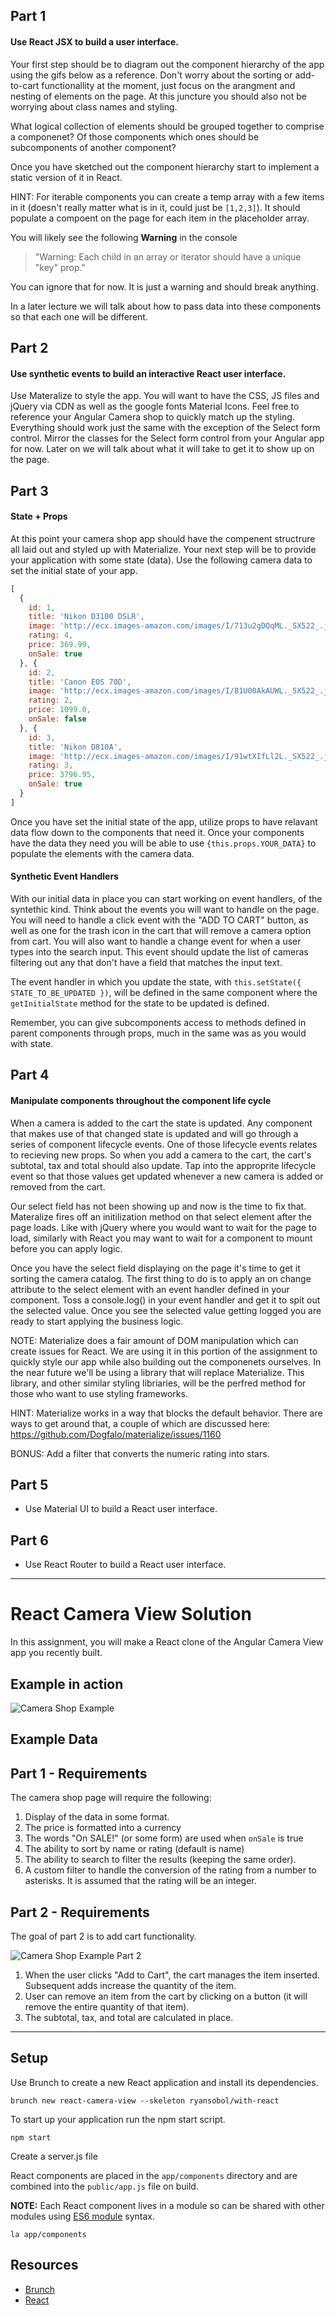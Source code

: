 ## Part 1
#### Use React JSX to build a user interface.

Your first step should be to diagram out the component hierarchy of the
app using the gifs below as a reference. Don't worry about the sorting or add-to-cart functionallity
at the moment, just focus on the arangment and nesting of elements on the page.
At this juncture you should also not be worrying about class names and styling.

What logical collection of elements should be grouped together to comprise a componenet?
Of those components which ones should be subcomponents of another component?

Once you have sketched out the component hierarchy start to implement a static version of it in React.

HINT: For iterable components you can create a temp array with a few
items in it (doesn't really matter what is in it, could just be `[1,2,3]`).
It should populate a compoent on the page for each item in the placeholder array.

You will likely see the following **Warning** in the console
>"Warning: Each child in an array or iterator should have a unique "key" prop."

You can ignore that for now. It is just a warning and should break
anything.

In a later lecture we will talk about how to pass data into these
components so that each one will be different.


## Part 2
#### Use synthetic events to build an interactive React user interface.

Use Materalize to style the app. You will want to have the CSS, JS files and jQuery via CDN as well as the google fonts Material Icons.
Feel free to reference your Angular Camera shop to quickly match up the styling.
Everything should work just the same with the exception of the Select form control.
Mirror the classes for the Select form control from your Angular app for now.
Later on we will talk about what it will take to get it to show up on the page.

## Part 3
#### State + Props

At this point your camera shop app should have the compenent structrure all laid out and styled up with Materialize.
Your next step will be to provide your application with some state (data).
Use the following camera data to set the initial state of your app.

```javascript
[
  {
    id: 1,
    title: 'Nikon D3100 DSLR',
    image: 'http://ecx.images-amazon.com/images/I/713u2gDQqML._SX522_.jpg',
    rating: 4,
    price: 369.99,
    onSale: true
  }, {
    id: 2,
    title: 'Canon EOS 70D',
    image: 'http://ecx.images-amazon.com/images/I/81U00AkAUWL._SX522_.jpg',
    rating: 2,
    price: 1099.0,
    onSale: false
  }, {
    id: 3,
    title: 'Nikon D810A',
    image: 'http://ecx.images-amazon.com/images/I/91wtXIfLl2L._SX522_.jpg',
    rating: 3,
    price: 3796.95,
    onSale: true
  }
]
```

Once you have set the initial state of the app, utilize props to have relavant data flow down to the components that need it.
Once your components have the data they need you will be able to use `{this.props.YOUR_DATA}` to populate the elements with the camera data.


#### Synthetic Event Handlers
With our initial data in place you can start working on event handlers, of the syntethic kind.
Think about the events you will want to handle on the page.
You will need to handle a click event with the "ADD TO CART" button, as well as one for the trash icon in the cart that will remove a camera option from cart.
You will also want to handle a change event for when a user types into the search input.
This event should update the list of cameras filtering out any that don't have a field that matches the input text.

The event handler in which you update the state, with `this.setState({ STATE_TO_BE_UPDATED })`, will be defined in the same component where the `getInitialState` method for the state to be updated is defined.

Remember, you can give subcomponents access to methods defined in parent components through props, much in the same was as you would with state.


## Part 4
#### Manipulate components throughout the component life cycle

When a camera is added to the cart the state is updated.
Any component that makes use of that changed state is updated and will go through a series of component lifecycle events.
One of those lifecycle events relates to recieving new props.
So when you add a camera to the cart, the cart's subtotal, tax and total should also update.
Tap into the approprite lifecycle event so that those values get updated whenever a new camera is added or removed from the cart.

Our select field has not been showing up and now is the time to fix that.
Materalize fires off an initilization method on that select element after the page loads.
Like with jQuery where you would want to wait for the page to load,
similarly with React you may want to wait for a component to mount before you can apply logic.

Once you have the select field displaying on the page it's time to get it sorting the camera catalog.
The first thing to do is to apply an on change attribute to the select element with an event handler defined in your component.
Toss a console.log() in your event handler and get it to spit out the selected value.
Once you see the selected value getting logged you are ready to start applying the business logic.

NOTE: Materialize does a fair amount of DOM manipulation which can create issues for React.
We are using it in this portion of the assignment to quickly style our app while also building out the componenets ourselves.
In the near future we'll be using a library that will replace Materialize.
This library, and other similar styling libriaries, will be the perfred method for those who want to use styling frameworks.

HINT: Materialize works in a way that blocks the default behavior.
There are ways to get around that, a couple of which are discussed here:
https://github.com/Dogfalo/materialize/issues/1160

BONUS: Add a filter that converts the numeric rating into stars.


## Part 5

- Use Material UI to build a React user interface.

## Part 6

- Use React Router to build a React user interface.

<hr>

# React Camera View Solution

In this assignment, you will make a React clone of the Angular Camera
View app you recently built.

## Example in action

![Camera Shop Example](images/camera_example.gif)

## Example Data


## Part 1 - Requirements

The camera shop page will require the following:

1. Display of the data in some format.
1. The price is formatted into a currency
1. The words "On SALE!" (or some form) are used when `onSale` is true
1. The ability to sort by name or rating (default is name)
1. The ability to search to filter the results (keeping the same order).
1. A custom filter to handle the conversion of the rating from a number
   to asterisks. It is assumed that the rating will be an integer.

## Part 2 - Requirements

The goal of part 2 is to add cart functionality.

![Camera Shop Example Part 2](images/camera_example_part2.gif)

1. When the user clicks "Add to Cart", the cart manages the item
   inserted. Subsequent adds increase the quantity of the item.
1. User can remove an item from the cart by clicking on a button (it
   will remove the entire quantity of that item).
1. The subtotal, tax, and total are calculated in place.

<hr>

## Setup

Use Brunch to create a new React application and install its dependencies.

```shell
brunch new react-camera-view --skeleton ryansobol/with-react
```

To start up your application run the npm start script.

```shell
npm start
```

Create a server.js file




React components are placed in the `app/components` directory and are combined into the `public/app.js` file on build.

**NOTE:** Each React component lives in a module so can be shared with other modules using [ES6 module](https://hacks.mozilla.org/2015/08/es6-in-depth-modules/) syntax.

```shell
la app/components
```

## Resources
- [Brunch](http://brunch.io)
- [React](https://facebook.github.io/react/)
